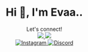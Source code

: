 <h1 align="center">Hi 👋, I'm Evaa..</h1>
<div align="center">
  Let's connect! <br/>
  <a href="mailto:riyantieva385@gmail.com">
    <img src="https://img.shields.io/badge/Gmail-333333?style=for-the-badge&logo=gmail&logoColor=red" />
  </a>
  <a href="https://www.linkedin.com/in/eva-riyanti-540b75264/" target="_blank">
    <img src="https://img.shields.io/badge/LinkedIn-0077B5?style=for-the-badge&logo=linkedin&logoColor=white" target="_blank" />
  </a>
</div>
<div align="center">
  <a href="https://www.instagram.com/vaa_ryanti/" target="_blank">
    <img src="https://img.shields.io/badge/Instagram-%23E4405F.svg?logo=Instagram&logoColor=white" alt="Instagram">
  </a>
  <a href="https://discord.gg/jodohseungchol#9412">
    <img src="https://img.shields.io/badge/Discord-%237289DA.svg?logo=discord&logoColor=white" alt="Discord">
  </a>
